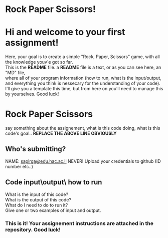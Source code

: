 # Rock Paper Scissors!
# Hi and welcome to your first assignment!
Here, your goal is to create a simple "Rock, Paper, Scissors" game, with all the knowledge youv'e got so far.\
This is the **README** file. a **README** file is a text, or as you can see here, an "MD" file,\
where all of your program information (how to run, what is the input/output, and everything you think is nessecary for the understanding of your code).\
I'll give you a template this time, but from here on you'll need to manage this by yourselves. Good luck!

# Rock Paper Scissors
say something about the assignement, what is this code doing, what is this code's goal..
  **REPLACE THE ABOVE LINE OBVIOUSLY**

## Who's submitting?
NAME: sapirga@edu.hac.ac.il
NEVER! Upload your credentials to github (ID number etc..)

## Code input\output\ how to run
What is the input of this code?\
What is the output of this code?\
What do I need to do to run it?\
Give one or two examples of input and output.

### This is it! Your assignement instructions are attached in the repository. Good luck!
